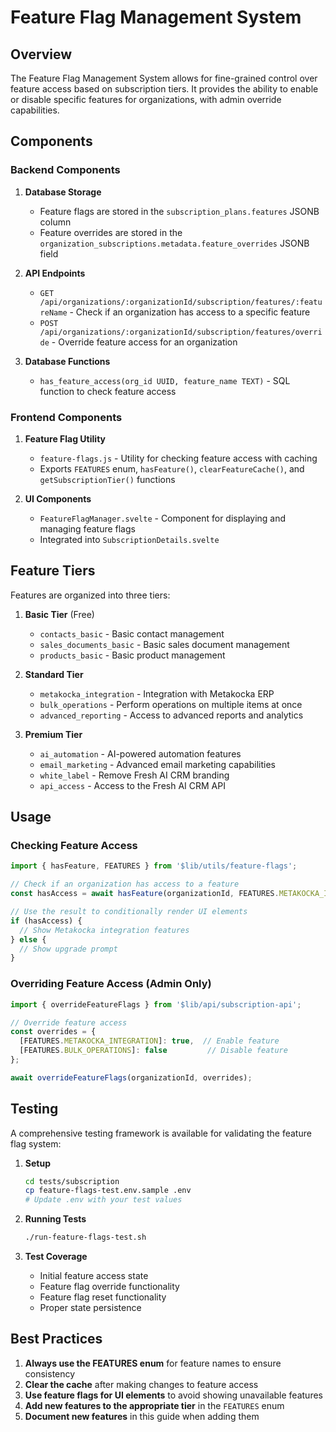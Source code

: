 # Feature Flag Management System

## Overview

The Feature Flag Management System allows for fine-grained control over feature access based on subscription tiers. It provides the ability to enable or disable specific features for organizations, with admin override capabilities.

## Components

### Backend Components

1. **Database Storage**
   - Feature flags are stored in the `subscription_plans.features` JSONB column
   - Feature overrides are stored in the `organization_subscriptions.metadata.feature_overrides` JSONB field

2. **API Endpoints**
   - `GET /api/organizations/:organizationId/subscription/features/:featureName` - Check if an organization has access to a specific feature
   - `POST /api/organizations/:organizationId/subscription/features/override` - Override feature access for an organization

3. **Database Functions**
   - `has_feature_access(org_id UUID, feature_name TEXT)` - SQL function to check feature access

### Frontend Components

1. **Feature Flag Utility**
   - `feature-flags.js` - Utility for checking feature access with caching
   - Exports `FEATURES` enum, `hasFeature()`, `clearFeatureCache()`, and `getSubscriptionTier()` functions

2. **UI Components**
   - `FeatureFlagManager.svelte` - Component for displaying and managing feature flags
   - Integrated into `SubscriptionDetails.svelte`

## Feature Tiers

Features are organized into three tiers:

1. **Basic Tier** (Free)
   - `contacts_basic` - Basic contact management
   - `sales_documents_basic` - Basic sales document management
   - `products_basic` - Basic product management

2. **Standard Tier**
   - `metakocka_integration` - Integration with Metakocka ERP
   - `bulk_operations` - Perform operations on multiple items at once
   - `advanced_reporting` - Access to advanced reports and analytics

3. **Premium Tier**
   - `ai_automation` - AI-powered automation features
   - `email_marketing` - Advanced email marketing capabilities
   - `white_label` - Remove Fresh AI CRM branding
   - `api_access` - Access to the Fresh AI CRM API

## Usage

### Checking Feature Access

```javascript
import { hasFeature, FEATURES } from '$lib/utils/feature-flags';

// Check if an organization has access to a feature
const hasAccess = await hasFeature(organizationId, FEATURES.METAKOCKA_INTEGRATION);

// Use the result to conditionally render UI elements
if (hasAccess) {
  // Show Metakocka integration features
} else {
  // Show upgrade prompt
}
```

### Overriding Feature Access (Admin Only)

```javascript
import { overrideFeatureFlags } from '$lib/api/subscription-api';

// Override feature access
const overrides = {
  [FEATURES.METAKOCKA_INTEGRATION]: true,  // Enable feature
  [FEATURES.BULK_OPERATIONS]: false         // Disable feature
};

await overrideFeatureFlags(organizationId, overrides);
```

## Testing

A comprehensive testing framework is available for validating the feature flag system:

1. **Setup**
   ```bash
   cd tests/subscription
   cp feature-flags-test.env.sample .env
   # Update .env with your test values
   ```

2. **Running Tests**
   ```bash
   ./run-feature-flags-test.sh
   ```

3. **Test Coverage**
   - Initial feature access state
   - Feature flag override functionality
   - Feature flag reset functionality
   - Proper state persistence

## Best Practices

1. **Always use the FEATURES enum** for feature names to ensure consistency
2. **Clear the cache** after making changes to feature access
3. **Use feature flags for UI elements** to avoid showing unavailable features
4. **Add new features to the appropriate tier** in the `FEATURES` enum
5. **Document new features** in this guide when adding them
